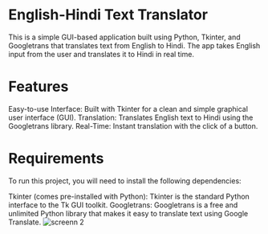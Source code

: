# English-Hindi Text Translator
This is a simple GUI-based application built using Python, Tkinter, and Googletrans that translates text from English to Hindi. The app takes English input from the user and translates it to Hindi in real time.
# Features
Easy-to-use Interface: Built with Tkinter for a clean and simple graphical user interface (GUI).
Translation: Translates English text to Hindi using the Googletrans library.
Real-Time: Instant translation with the click of a button.
# Requirements
To run this project, you will need to install the following dependencies:

Tkinter (comes pre-installed with Python):
    Tkinter is the standard Python interface to the Tk GUI toolkit.
Googletrans:
    Googletrans is a free and unlimited Python library that makes it easy to translate text using Google Translate.
![screenn 2](https://github.com/user-attachments/assets/f7f45fa5-7717-4d22-86c8-e43147d6b13f)
